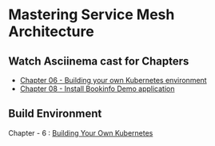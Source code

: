 # Mastering Service Mesh Architecture

## Watch Asciinema cast for Chapters

* [Chapter 06 - Building your own Kubernetes environment](asciinema#chapter-06---building-your-own-kubernetes-environment)
* [Chapter 08 - Install Bookinfo Demo application](asciinema/#chapter-08---install-bookinfo-demo-application)


## Build Environment

Chapter - 6 : [Building Your Own Kubernetes](https://github.com/servicemeshbook/byok)
